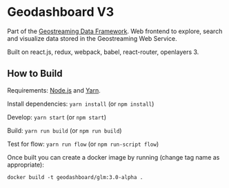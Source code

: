 # Geodashboard V3

Part of the [Geostreaming Data Framework](https://geodashboard.ncsa.illinois.edu/). Web frontend to explore, search and
visualize data stored in the Geostreaming Web Service.

Built on react.js, redux, webpack, babel, react-router, openlayers 3.

## How to Build

Requirements: [Node.js](https://nodejs.org) and [Yarn](https://yarnpkg.com).

Install dependencies: `yarn install` (or `npm install`)

Develop: `yarn start` (or `npm start`)

Build: `yarn run build` (or `npm run build`)

Test for flow: `yarn run flow` (or `npm run-script flow`)

Once built you can create a docker image by running (change tag name as appropriate): 

```docker build -t geodashboard/glm:3.0-alpha .```
